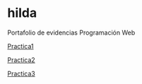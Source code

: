 # hilda
Portafolio de evidencias Programación Web 



<a href="practica1Matriz-de-estilos.html">Practica1</a>

<a href="https://www.dropbox.com/s/0qlgogwfyi7jvqx/Curriculum%20Vitae.pdf?dl=0">Practica2</a>

<a href="practica3HorarioAlumno.html">Practica3</a>



